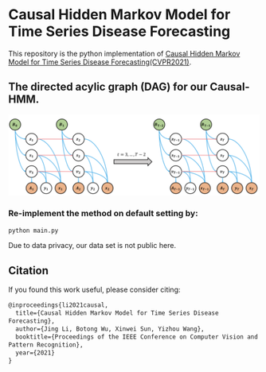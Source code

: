# Causal Hidden Markov Model for Time Series Disease Forecasting
This repository is the python implementation of [Causal Hidden Markov Model for Time Series Disease Forecasting(CVPR2021)](https://openaccess.thecvf.com/content/CVPR2021/papers/Li_Causal_Hidden_Markov_Model_for_Time_Series_Disease_Forecasting_CVPR_2021_paper.pdf).

## The directed acylic graph (DAG) for our Causal-HMM.
![The directed acylic graph (DAG) for our Causal-HMM](https://github.com/LilJing/causal_hmm/blob/main/graph.png)


### Re-implement the method on default setting by:
```
python main.py 
```
Due to data privacy, our data set is not public here.

## Citation
If you found this work useful, please consider citing:
```
@inproceedings{li2021causal,
  title={Causal Hidden Markov Model for Time Series Disease Forecasting},
  author={Jing Li, Botong Wu, Xinwei Sun, Yizhou Wang},
  booktitle={Proceedings of the IEEE Conference on Computer Vision and Pattern Recognition},
  year={2021}
}
```
